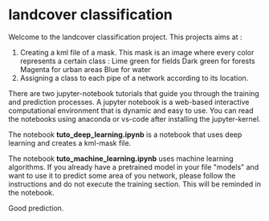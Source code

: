 # **landcover classification** #
Welcome to the landcover classification project.
This projects aims at : 
1. Creating a kml file of a mask. This mask is an image where every color represents a certain class :
	Lime green for fields
	Dark green for forests
	Magenta for urban areas
	Blue for water
2. Assigning a class to each pipe of a network according to its location.

There are two jupyter-notebook tutorials that guide you through the training and prediction processes. 
A jupyter notebook is a web-based interactive computational environment that is dynamic and easy to use. 
You can read the notebooks using anaconda or vs-code after installing the jupyter-kernel.

The notebook **tuto_deep_learning.ipynb** is a notebook that uses deep learning and creates a kml-mask file.

The notebook **tuto_machine_learning.ipynb** uses machine learning algorithms.
If you already have a pretrained model in your file "models" and want to use it to predict some area of you network, please follow the instructions and do not execute the training section. This will be reminded in the notebook.

Good prediction.
